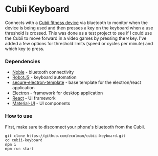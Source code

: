 # Cubii Keyboard
Connects with a [Cubii fitness device](https://www.cubii.com/) via bluetooth to monitor when the device is being used and then presses a key on the keyboard when a use threshold is crossed.  This was done as a test project to see if I could use the Cubii to move forward in a video games by pressing the `W` key.  I've added a few options for threshold limits (speed or cycles per minute) and which key to press.

### Dependencies
* [Noble](https://github.com/noble/noble) - bluetooth connectivity
* [RobotJS](https://robotjs.io/) - keyboard automation
* [secure-electron-template](https://github.com/reZach/secure-electron-template) - base template for the electron/react application
* [Electron](https://www.electronjs.org/) - framework for desktop application
* [React](https://reactjs.org/) - UI framework
* [Material-UI](https://material-ui.com/) - UI components

### How to use
First, make sure to disconnect your phone's bluetooth from the Cubii.
```
git clone https://github.com/ecolman/cubii-keyboard.git
cd cubii-keyboard
npm i
npm run start
```
